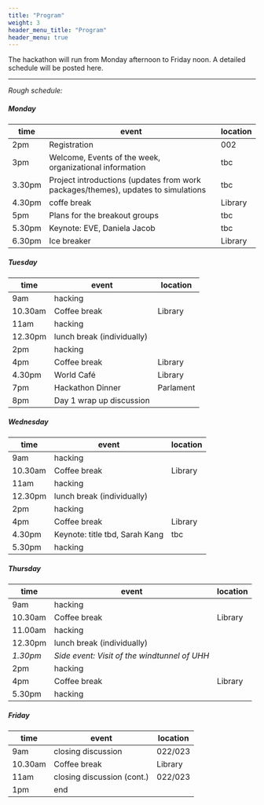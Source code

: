 ```yaml
---
title: "Program"
weight: 3
header_menu_title: "Program"
header_menu: true
---
```

The hackathon will run from Monday afternoon to Friday noon. A detailed schedule will be posted here.

----
*Rough schedule:*

##### Monday
| time | event | location |
| -------- | -------- | -------- |
| 2pm   | Registration     | 002     |
| 3pm     | Welcome, Events of the week, organizational information | tbc |
| 3.30pm     | Project introductions (updates from work packages/themes), updates to simulations | tbc |
| 4.30pm     | coffe break | Library |
| 5pm     |  Plans for the breakout groups  | tbc |
| 5.30pm     | Keynote: EVE, Daniela Jacob | tbc |
| 6.30pm     | Ice breaker | Library |

##### Tuesday
| time | event | location |
| -------- | -------- | -------- |
| 9am     | hacking     |      |
| 10.30am     | Coffee break | Library |
| 11am     | hacking |  |
| 12.30pm     | lunch break (individually) |  |
| 2pm     | hacking  |  |
| 4pm     | Coffee break | Library |
| 4.30pm     | World Café | Library |
| 7pm     | Hackathon Dinner| Parlament |
| 8pm     | Day 1 wrap up discussion|      |

##### Wednesday
| time | event | location |
| -------- | -------- | -------- |
| 9am    | hacking     |      |
| 10.30am     | Coffee break | Library |
| 11am     | hacking |  |
| 12.30pm     | lunch break (individually) |  |
| 2pm     | hacking  |  |
| 4pm     | Coffee break | Library |
| 4.30pm     | Keynote: title tbd, Sarah Kang | tbc |
| 5.30pm     | hacking |      |

##### Thursday
| time | event | location |
| -------- | -------- | -------- |
| 9am     | hacking     |      |
| 10.30am  | Coffee break | Library |
| 11.00am  | hacking |  |
| 12.30pm     | lunch break (individually) |  |
| *1.30pm*     | *Side event: Visit of the windtunnel of UHH* | |
| 2pm     | hacking  |  |
| 4pm     | Coffee break | Library |
| 5.30pm     | hacking |      |

##### Friday
| time | event | location |
| -------- | -------- | -------- |
| 9am     | closing discussion     | 022/023 |
| 10.30am     | Coffee break | Library |
| 11am     | closing discussion (cont.) | 022/023 |
| 1pm     | end |  |

